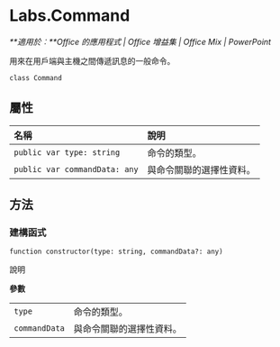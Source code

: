 
# Labs.Command

 _**適用於︰**Office 的應用程式 | Office 增益集 | Office Mix | PowerPoint_

用來在用戶端與主機之間傳遞訊息的一般命令。

```
class Command
```


## 屬性


|**名稱**|**說明**|
|:-----|:-----|
| `public var type: string`|命令的類型。|
| `public var commandData: any`|與命令關聯的選擇性資料。|

## 方法




### 建構函式

 `function constructor(type: string, commandData?: any)`

說明

 **參數**


|||
|:-----|:-----|
| `type`|命令的類型。|
| `commandData`|與命令關聯的選擇性資料。|

